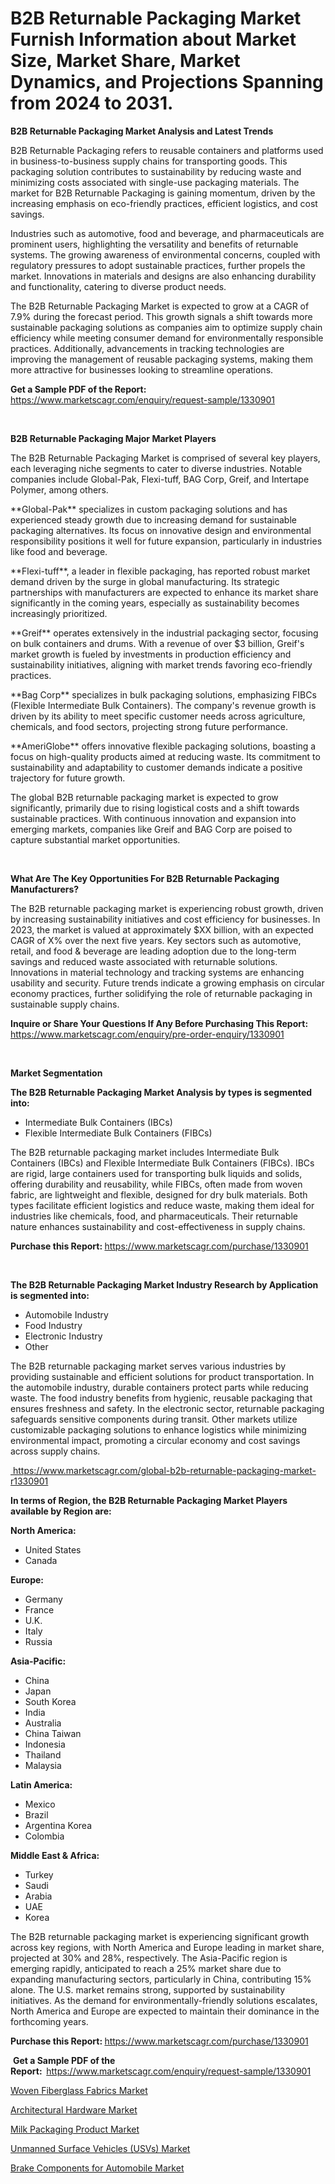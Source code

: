 <p><h1>B2B Returnable Packaging Market Furnish Information about Market Size, Market Share, Market Dynamics, and Projections Spanning from 2024 to 2031.</h1></p><p><strong>B2B Returnable Packaging Market Analysis and Latest Trends</strong></p>
<p><p>B2B Returnable Packaging refers to reusable containers and platforms used in business-to-business supply chains for transporting goods. This packaging solution contributes to sustainability by reducing waste and minimizing costs associated with single-use packaging materials. The market for B2B Returnable Packaging is gaining momentum, driven by the increasing emphasis on eco-friendly practices, efficient logistics, and cost savings. </p><p>Industries such as automotive, food and beverage, and pharmaceuticals are prominent users, highlighting the versatility and benefits of returnable systems. The growing awareness of environmental concerns, coupled with regulatory pressures to adopt sustainable practices, further propels the market. Innovations in materials and designs are also enhancing durability and functionality, catering to diverse product needs.</p><p>The B2B Returnable Packaging Market is expected to grow at a CAGR of 7.9% during the forecast period. This growth signals a shift towards more sustainable packaging solutions as companies aim to optimize supply chain efficiency while meeting consumer demand for environmentally responsible practices. Additionally, advancements in tracking technologies are improving the management of reusable packaging systems, making them more attractive for businesses looking to streamline operations.</p></p>
<p><strong>Get a Sample PDF of the Report:&nbsp;</strong> <a href="https://www.marketscagr.com/enquiry/request-sample/1330901?utm_campaign=1179&utm_medium=2&utm_source=Github&utm_content=ia&utm_term=16102024&utm_id=b2b-returnable-packaging">https://www.marketscagr.com/enquiry/request-sample/1330901</a></p>
<p>&nbsp;</p>
<p><strong>B2B Returnable Packaging Major Market Players</strong></p>
<p><p>The B2B Returnable Packaging Market is comprised of several key players, each leveraging niche segments to cater to diverse industries. Notable companies include Global-Pak, Flexi-tuff, BAG Corp, Greif, and Intertape Polymer, among others. </p><p>**Global-Pak** specializes in custom packaging solutions and has experienced steady growth due to increasing demand for sustainable packaging alternatives. Its focus on innovative design and environmental responsibility positions it well for future expansion, particularly in industries like food and beverage.</p><p>**Flexi-tuff**, a leader in flexible packaging, has reported robust market demand driven by the surge in global manufacturing. Its strategic partnerships with manufacturers are expected to enhance its market share significantly in the coming years, especially as sustainability becomes increasingly prioritized.</p><p>**Greif** operates extensively in the industrial packaging sector, focusing on bulk containers and drums. With a revenue of over $3 billion, Greif's market growth is fueled by investments in production efficiency and sustainability initiatives, aligning with market trends favoring eco-friendly practices.</p><p>**Bag Corp** specializes in bulk packaging solutions, emphasizing FIBCs (Flexible Intermediate Bulk Containers). The company's revenue growth is driven by its ability to meet specific customer needs across agriculture, chemicals, and food sectors, projecting strong future performance.</p><p>**AmeriGlobe** offers innovative flexible packaging solutions, boasting a focus on high-quality products aimed at reducing waste. Its commitment to sustainability and adaptability to customer demands indicate a positive trajectory for future growth.</p><p>The global B2B returnable packaging market is expected to grow significantly, primarily due to rising logistical costs and a shift towards sustainable practices. With continuous innovation and expansion into emerging markets, companies like Greif and BAG Corp are poised to capture substantial market opportunities.</p></p>
<p>&nbsp;</p>
<p><strong>What Are The Key Opportunities For B2B Returnable Packaging Manufacturers?</strong></p>
<p><p>The B2B returnable packaging market is experiencing robust growth, driven by increasing sustainability initiatives and cost efficiency for businesses. In 2023, the market is valued at approximately $XX billion, with an expected CAGR of X% over the next five years. Key sectors such as automotive, retail, and food & beverage are leading adoption due to the long-term savings and reduced waste associated with returnable solutions. Innovations in material technology and tracking systems are enhancing usability and security. Future trends indicate a growing emphasis on circular economy practices, further solidifying the role of returnable packaging in sustainable supply chains.</p></p>
<p><strong>Inquire or Share Your Questions If Any Before Purchasing This Report:</strong> <a href="https://www.marketscagr.com/enquiry/pre-order-enquiry/1330901?utm_campaign=1179&utm_medium=2&utm_source=Github&utm_content=ia&utm_term=16102024&utm_id=b2b-returnable-packaging">https://www.marketscagr.com/enquiry/pre-order-enquiry/1330901</a></p>
<p>&nbsp;</p>
<p><strong>Market Segmentation</strong></p>
<p><strong>The B2B Returnable Packaging Market Analysis by types is segmented into:</strong></p>
<p><ul><li>Intermediate Bulk Containers (IBCs)</li><li>Flexible Intermediate Bulk Containers (FIBCs)</li></ul></p>
<p><p>The B2B returnable packaging market includes Intermediate Bulk Containers (IBCs) and Flexible Intermediate Bulk Containers (FIBCs). IBCs are rigid, large containers used for transporting bulk liquids and solids, offering durability and reusability, while FIBCs, often made from woven fabric, are lightweight and flexible, designed for dry bulk materials. Both types facilitate efficient logistics and reduce waste, making them ideal for industries like chemicals, food, and pharmaceuticals. Their returnable nature enhances sustainability and cost-effectiveness in supply chains.</p></p>
<p><strong>Purchase this Report:&nbsp;</strong><a href="https://www.marketscagr.com/purchase/1330901?utm_campaign=1179&utm_medium=2&utm_source=Github&utm_content=ia&utm_term=16102024&utm_id=b2b-returnable-packaging">https://www.marketscagr.com/purchase/1330901</a></p>
<p>&nbsp;</p>
<p><strong>The B2B Returnable Packaging Market Industry Research by Application is segmented into:</strong></p>
<p><ul><li>Automobile Industry</li><li>Food Industry</li><li>Electronic Industry</li><li>Other</li></ul></p>
<p><p>The B2B returnable packaging market serves various industries by providing sustainable and efficient solutions for product transportation. In the automobile industry, durable containers protect parts while reducing waste. The food industry benefits from hygienic, reusable packaging that ensures freshness and safety. In the electronic sector, returnable packaging safeguards sensitive components during transit. Other markets utilize customizable packaging solutions to enhance logistics while minimizing environmental impact, promoting a circular economy and cost savings across supply chains.</p></p>
<p><a href="https://www.marketscagr.com/global-b2b-returnable-packaging-market-r1330901?utm_campaign=1179&utm_medium=2&utm_source=Github&utm_content=ia&utm_term=16102024&utm_id=b2b-returnable-packaging">&nbsp;https://www.marketscagr.com/global-b2b-returnable-packaging-market-r1330901</a></p>
<p><strong>In terms of Region, the B2B Returnable Packaging Market Players available by Region are:</strong></p>
<p>
    <p> <strong> North America: </strong>
        <ul>
            <li>United States</li>
            <li>Canada</li>
        </ul>
        </p> 
    <p> <strong> Europe: </strong>
        <ul>
            <li>Germany</li>
            <li>France</li>
            <li>U.K.</li>
            <li>Italy</li>
            <li>Russia</li>
        </ul>
        </p> 
    <p> <strong> Asia-Pacific: </strong>
        <ul>
            <li>China</li>
            <li>Japan</li>
            <li>South Korea</li>
            <li>India</li>
            <li>Australia</li>
            <li>China Taiwan</li>
            <li>Indonesia</li>
            <li>Thailand</li>
            <li>Malaysia</li>
        </ul>
        </p> 
    <p> <strong> Latin America: </strong>
        <ul>
            <li>Mexico</li>
            <li>Brazil</li>
            <li>Argentina Korea</li>
            <li>Colombia</li>
        </ul>
        </p> 
    <p> <strong> Middle East & Africa: </strong>
        <ul>
            <li>Turkey</li>
            <li>Saudi</li>
            <li>Arabia</li>
            <li>UAE</li>
            <li>Korea</li>
        </ul>
    </p>
    </p>
<p><p>The B2B returnable packaging market is experiencing significant growth across key regions, with North America and Europe leading in market share, projected at 30% and 28%, respectively. The Asia-Pacific region is emerging rapidly, anticipated to reach a 25% market share due to expanding manufacturing sectors, particularly in China, contributing 15% alone. The U.S. market remains strong, supported by sustainability initiatives. As the demand for environmentally-friendly solutions escalates, North America and Europe are expected to maintain their dominance in the forthcoming years.</p></p>
<p><strong>Purchase this Report: </strong><a href="https://www.marketscagr.com/purchase/1330901?utm_campaign=1179&utm_medium=2&utm_source=Github&utm_content=ia&utm_term=16102024&utm_id=b2b-returnable-packaging">https://www.marketscagr.com/purchase/1330901</a></p>
<p>&nbsp;<strong>Get a Sample PDF of the Report:&nbsp;&nbsp;</strong><a href="https://www.marketscagr.com/enquiry/request-sample/1330901?utm_campaign=1179&utm_medium=2&utm_source=Github&utm_content=ia&utm_term=16102024&utm_id=b2b-returnable-packaging">https://www.marketscagr.com/enquiry/request-sample/1330901</a></p>
<p><strong></strong></p>
<p><p><a href="https://github.com/carmelinarqcpk/Market-Research-Report-List-1/blob/main/woven-fiberglass-fabrics-market.md?utm_campaign=1179&utm_medium=2&utm_source=Github&utm_content=ia&utm_term=16102024&utm_id=b2b-returnable-packaging">Woven Fiberglass Fabrics Market</a></p><p><a href="https://www.linkedin.com/pulse/strategic-roadmap-success-global-architectural-hardware-market-szhmc?utm_campaign=1179&utm_medium=2&utm_source=Github&utm_content=ia&utm_term=16102024&utm_id=b2b-returnable-packaging">Architectural Hardware Market</a></p><p><a href="https://www.linkedin.com/pulse/emerging-trends-milk-packaging-product-market-detailed-overview-aovve?trk=public_post_embed_feed-article-content&utm_campaign=1179&utm_medium=2&utm_source=Github&utm_content=ia&utm_term=16102024&utm_id=b2b-returnable-packaging">Milk Packaging Product Market</a></p><p><a href="https://www.linkedin.com/pulse/exploring-unmanned-surface-vehicles-usvs-market-strategic-insights-j4nrc?utm_campaign=1179&utm_medium=2&utm_source=Github&utm_content=ia&utm_term=16102024&utm_id=b2b-returnable-packaging">Unmanned Surface Vehicles (USVs) Market</a></p><p><a href="https://github.com/tomiculnu/Market-Research-Report-List-1/blob/main/brake-components-for-automobile-market.md?utm_campaign=1179&utm_medium=2&utm_source=Github&utm_content=ia&utm_term=16102024&utm_id=b2b-returnable-packaging">Brake Components for Automobile Market</a></p></p>